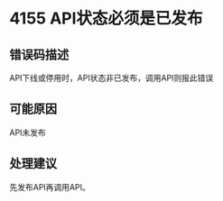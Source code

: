 # 4155 API状态必须是已发布<a name="dgc_01_310"></a>

## 错误码描述<a name="zh-cn_topic_0000001160798929_se842c39d44ee45e587ca36bb50cf37c7"></a>

API下线或停用时，API状态非已发布，调用API则报此错误

## 可能原因<a name="zh-cn_topic_0000001160798929_s658a289c6be04e6d8c6bee691c1aaa2e"></a>

API未发布

## 处理建议<a name="zh-cn_topic_0000001160798929_section192884102474"></a>

先发布API再调用API。

